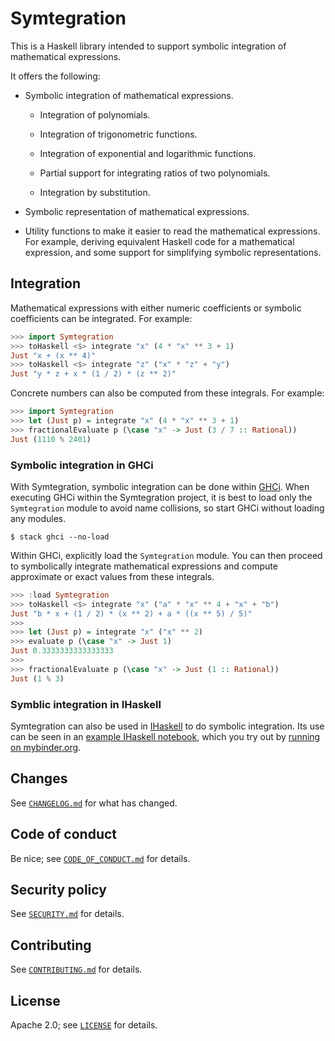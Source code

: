 # Symtegration

This is a Haskell library intended to support symbolic integration of mathematical expressions.

It offers the following:

*   Symbolic integration of mathematical expressions.

    *   Integration of polynomials.

    *   Integration of trigonometric functions.

    *   Integration of exponential and logarithmic functions.

    *   Partial support for integrating ratios of two polynomials.

    *   Integration by substitution.

*   Symbolic representation of mathematical expressions.

*   Utility functions to make it easier to read the mathematical expressions.
    For example, deriving equivalent Haskell code for a mathematical expression,
    and some support for simplifying symbolic representations.

## Integration

Mathematical expressions with either numeric coefficients or symbolic coefficients
can be integrated.  For example:

```haskell
>>> import Symtegration
>>> toHaskell <$> integrate "x" (4 * "x" ** 3 + 1)
Just "x + (x ** 4)"
>>> toHaskell <$> integrate "z" ("x" * "z" + "y")
Just "y * z + x * (1 / 2) * (z ** 2)"
```

Concrete numbers can also be computed from these integrals.  For example:

```haskell
>>> import Symtegration
>>> let (Just p) = integrate "x" (4 * "x" ** 3 + 1)
>>> fractionalEvaluate p (\case "x" -> Just (3 / 7 :: Rational))
Just (1110 % 2401)
```

### Symbolic integration in GHCi

With Symtegration, symbolic integration can be done within [GHCi].
When executing GHCi within the Symtegration project, it is best
to load only the `Symtegration` module to avoid name collisions,
so start GHCi without loading any modules.

```shell
$ stack ghci --no-load
```

Within GHCi, explicitly load the `Symtegration` module.
You can then proceed to symbolically integrate mathematical expressions
and compute approximate or exact values from these integrals.

```haskell
>>> :load Symtegration
>>> toHaskell <$> integrate "x" ("a" * "x" ** 4 + "x" + "b")
Just "b * x + (1 / 2) * (x ** 2) + a * ((x ** 5) / 5)"
>>>
>>> let (Just p) = integrate "x" ("x" ** 2)
>>> evaluate p (\case "x" -> Just 1)
Just 0.3333333333333333
>>>
>>> fractionalEvaluate p (\case "x" -> Just (1 :: Rational))
Just (1 % 3)
```

[GHCi]: https://downloads.haskell.org/ghc/latest/docs/users_guide/ghci.html

### Symblic integration in IHaskell

Symtegration can also be used in [IHaskell] to do symbolic integration.
Its use can be seen in an [example IHaskell notebook],
which you try out by [running on mybinder.org].

[IHaskell]: https://github.com/IHaskell/IHaskell
[example IHaskell notebook]: https://github.com/chungyc/haskell-notebooks/blob/main/Symtegration.ipynb
[running on mybinder.org]: https://mybinder.org/v2/gh/chungyc/ihaskell/custom?urlpath=git-pull%3Frepo%3Dhttps%253A%252F%252Fgithub.com%252Fchungyc%252Fhaskell-notebooks%26urlpath%3Dlab%252Ftree%252Fhaskell-notebooks%252FSymtegration.ipynb%26branch%3Dmain

## Changes

See [`CHANGELOG.md`] for what has changed.

[`CHANGELOG.md`]: docs/CHANGELOG.md

## Code of conduct

Be nice; see [`CODE_OF_CONDUCT.md`] for details.

[`CODE_OF_CONDUCT.md`]: docs/CODE_OF_CONDUCT.md

## Security policy

See [`SECURITY.md`] for details.

[`SECURITY.md`]: docs/SECURITY.md

## Contributing

See [`CONTRIBUTING.md`] for details.

[`CONTRIBUTING.md`]: docs/CONTRIBUTING.md

## License

Apache 2.0; see [`LICENSE`] for details.

[`LICENSE`]: LICENSE
